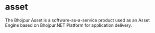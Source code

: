 # asset
The Bhojpur Asset is a software-as-a-service product used as an Asset Engine based on Bhojpur.NET Platform for application delivery.

